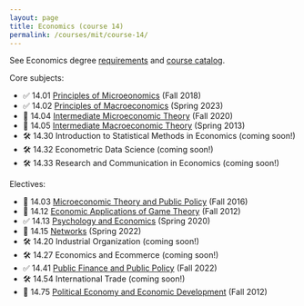 ```yaml
---
layout: page
title: Economics (course 14)
permalink: /courses/mit/course-14/
---
```


See Economics degree [requirements](https://economics.mit.edu/academic-programs/undergraduate-program/majors) and [course catalog](http://student.mit.edu/catalog/m14a.html).

Core subjects:
- ✅ 14.01 [Principles of Microeonomics](https://ocw.mit.edu/courses/14-01-principles-of-microeconomics-fall-2018/) (Fall 2018)
- ✅ 14.02 [Principles of Macroeconomics](/courses/mit/course-14/14-02) (Spring 2023)
- 🔄 14.04 [Intermediate Microeconomic Theory](https://ocw.mit.edu/courses/14-04-intermediate-microeconomic-theory-fall-2020/) (Fall 2020)
- 🔄 14.05 [Intermediate Macroeconomic Theory](https://ocw.mit.edu/courses/14-05-intermediate-macroeconomics-spring-2013/) (Spring 2013)
- 🛠️ 14.30 Introduction to Statistical Methods in Economics (coming soon!)
- 🛠️ 14.32 Econometric Data Science (coming soon!)
- 🛠️ 14.33 Research and Communication in Economics (coming soon!)

Electives:
- 🔄 14.03 [Microeconomic Theory and Public Policy](https://ocw.mit.edu/courses/14-03-microeconomic-theory-and-public-policy-fall-2016/) (Fall 2016)
- 🔄 14.12 [Economic Applications of Game Theory](https://ocw.mit.edu/courses/14-12-economic-applications-of-game-theory-fall-2012/) (Fall 2012)
- ✅ 14.13 [Psychology and Economics](https://ocw.mit.edu/courses/14-13-psychology-and-economics-spring-2020/) (Spring 2020)
- 🔄 14.15 [Networks](https://ocw.mit.edu/courses/14-15-networks-spring-2022/) (Spring 2022)
- 🛠️ 14.20 Industrial Organization (coming soon!)
- 🛠️ 14.27 Economics and Ecommerce (coming soon!)
- ✅ 14.41 [Public Finance and Public Policy](/courses/mit/course-14/14-41/) (Fall 2022)
- 🛠️ 14.54 International Trade (coming soon!)
- 🔄 14.75 [Political Economy and Economic Development](https://ocw.mit.edu/courses/14-75-political-economy-and-economic-development-fall-2012/) (Fall 2012)